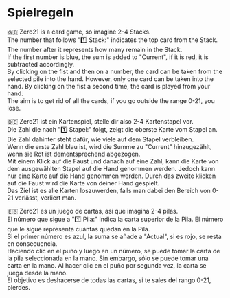 # Spielregeln
:gb:
Zero21 is a card game, so imagine 2-4 Stacks. <br>
The number that follows "1️⃣ Stack:" indicates the top card from the Stack. The number after it represents how many remain in the Stack. <br>
If the first number is blue, the sum is added to "Current", if it is red, it is subtracted accordingly. <br>
By clicking on the fist and then on a number, the card can be taken from the selected pile into the hand. However, only one card can be taken into the hand. By clicking on the fist a second time, the card is played from your hand. <br>
The aim is to get rid of all the cards, if you go outside the range 0-21, you lose.

:de:
Zero21 ist ein Kartenspiel, stelle dir also 2-4 Kartenstapel vor. <br>
Die Zahl die nach "1️⃣ Stapel:" folgt, zeigt die oberste Karte vom Stapel an. Die Zahl dahinter steht dafür, wie viele auf dem Stapel verbleiben. <br>
Wenn die erste Zahl blau ist, wird die Summe zu "Current" hinzugezählt, wenn sie Rot ist dementsprechend abgezogen. <br>
Mit einem Klick auf die Faust und danach auf eine Zahl, kann die Karte von dem ausgewählten Stapel auf die Hand genommen werden. Jedoch kann nur eine Karte auf die Hand genommen werden. Durch das zweite klicken auf die Faust wird die Karte von deiner Hand gespielt. <br>
Das Ziel ist es alle Karten loszuwerden, falls man dabei den Bereich von 0-21 verlässt, verliert man.

:es:
Zero21 es un juego de cartas, así que imagina 2-4 pilas. <br>
El número que sigue a "1️⃣ Pila:" indica la carta superior de la Pila. El número que le sigue representa cuántas quedan en la Pila. <br>
Si el primer número es azul, la suma se añade a "Actual", si es rojo, se resta en consecuencia. <br>
Haciendo clic en el puño y luego en un número, se puede tomar la carta de la pila seleccionada en la mano. Sin embargo, sólo se puede tomar una carta en la mano. Al hacer clic en el puño por segunda vez, la carta se juega desde la mano. <br>
El objetivo es deshacerse de todas las cartas, si te sales del rango 0-21, pierdes.